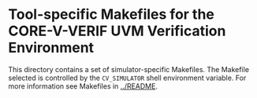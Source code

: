 Tool-specific Makefiles for the CORE-V-VERIF UVM Verification Environment
==================================
This directory contains a set of simulator-specific Makefiles.
The Makefile selected is controlled by the `CV_SIMULATOR` shell environment variable.
For more information see Makefiles in [../README](../README.md#makefiles).
